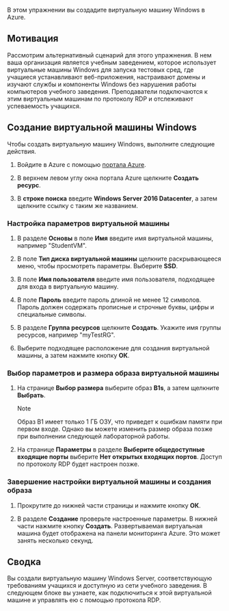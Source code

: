 В этом упражнении вы создадите виртуальную машину Windows в Azure.

## <a name="motivation"></a>Мотивация

Рассмотрим альтернативный сценарий для этого упражнения. В нем ваша организация является учебным заведением, которое использует виртуальные машины Windows для запуска тестовых сред, где учащиеся устанавливают веб-приложения, настраивают домены и изучают службы и компоненты Windows без нарушения работы компьютеров учебного заведения. Преподаватели подключаются к этим виртуальным машинам по протоколу RDP и отслеживают успеваемость учащихся.

## <a name="create-a-windows-vm"></a>Создание виртуальной машины Windows

Чтобы создать виртуальную машину Windows, выполните следующие действия.

1. Войдите в Azure с помощью [портала Azure](https://portal.azure.com).

1. В верхнем левом углу окна портала Azure щелкните **Создать ресурс**.

1. В **строке поиска** введите **Windows Server 2016 Datacenter**, а затем щелкните ссылку с таким же названием.

### <a name="configure-the-vm-settings"></a>Настройка параметров виртуальной машины

1. В разделе **Основы** в поле **Имя** введите имя виртуальной машины, например "StudentVM".

1. В поле **Тип диска виртуальной машины** щелкните раскрывающееся меню, чтобы просмотреть параметры. Выберите **SSD**.

1. В поле **Имя пользователя** введите имя пользователя, подходящее для входа в виртуальную машину.

1. В поле **Пароль** введите пароль длиной не менее 12 символов. Пароль должен содержать прописные и строчные буквы, цифры и специальные символы.

1. В разделе **Группа ресурсов** щелкните **Создать**. Укажите имя группы ресурсов, например "myTestRG".

1. Выберите подходящее расположение для создания виртуальной машины, а затем нажмите кнопку **ОК**.

### <a name="select-the-vm-image-size-and-options"></a>Выбор параметров и размера образа виртуальной машины

1. На странице **Выбор размера** выберите образ **B1s**, а затем щелкните **Выбрать**.

   > [!Note] 
   > Образ B1 имеет только 1 ГБ ОЗУ, что приведет к ошибкам памяти при первом входе. Однако вы можете изменить размер образа позже при выполнении следующей лабораторной работы.

1. На странице **Параметры** в разделе **Выберите общедоступные входящие порты** выберите **Нет открытых входящих портов**. Доступ по протоколу RDP будет настроен позже.

### <a name="finish-configuring-the-vm-and-create-the-image"></a>Завершение настройки виртуальной машины и создания образа

1. Прокрутите до нижней части страницы и нажмите кнопку **ОК**.

1. В разделе **Создание** проверьте настроенные параметры. В нижней части нажмите кнопку **Создать**. Развертываемая виртуальная машина будет отображена на панели мониторинга Azure. Это может занять несколько секунд.

## <a name="summary"></a>Сводка

Вы создали виртуальную машину Windows Server, соответствующую требованиям учащихся и доступную из сети учебного заведения. В следующем блоке вы узнаете, как подключиться к этой виртуальной машине и управлять ею с помощью протокола RDP.
